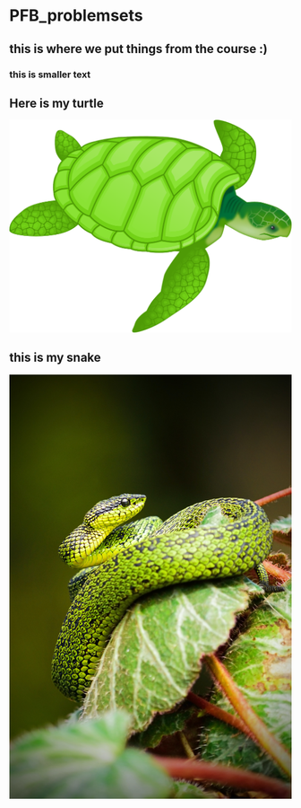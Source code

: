 # PFB_problemsets
## this is where we put things from the course :)
### this is smaller text
## Here is my turtle
![This is my turtle](/turtle.png)
## this is my snake
![This is my snake ](/snake.jpg)  
